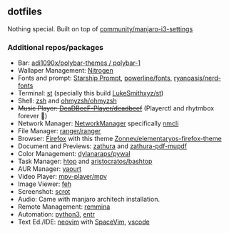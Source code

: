 ## dotfiles

Nothing special. Built on top of [community/manjaro-i3-settings](https://github.com/manjaro/packages-community/tree/master/i3/manjaro-i3-settings)

### Additional repos/packages
* Bar: [adi1090x/polybar-themes / polybar-1](https://github.com/adi1090x/polybar-themes/tree/master/polybar-1)
* Wallaper Management: [Nitrogen](https://wiki.archlinux.org/index.php/Nitrogen)
* Fonts and prompt: [Starship Prompt](https://starship.rs/config/), [powerline/fonts](https://github.com/powerline/fonts), [ryanoasis/nerd-fonts](https://github.com/ryanoasis/nerd-fonts)
* Terminal: [st](https://st.suckless.org/) (specially this build [LukeSmithxyz/st](https://github.com/LukeSmithxyz/st))
* Shell: [zsh](https://wiki.archlinux.org/index.php/zsh) and [ohmyzsh/ohmyzsh](https://github.com/ohmyzsh/ohmyzsh)
* ~~Music Player: [DeaDBeeF-Player/deadbeef](https://github.com/DeaDBeeF-Player/deadbeef)~~ (Playerctl and rhytmbox forever 🤘)
* Network Manager: [NetworkManager](https://wiki.archlinux.org/index.php/NetworkManager) specifically [nmcli](https://wiki.archlinux.org/index.php/NetworkManager#nmcli_examples)
* File Manager: [ranger/ranger](https://github.com/ranger/ranger)
* Browser: [Firefox](https://wiki.archlinux.org/index.php/Firefox) with this theme [Zonnev/elementaryos-firefox-theme](https://github.com/Zonnev/elementaryos-firefox-theme)
* Document and Previews: [zathura](https://wiki.archlinux.org/index.php/Zathura) and [zathura-pdf-mupdf](https://www.archlinux.org/packages/community/x86_64/zathura-pdf-mupdf/)
* Color Management: [dylanaraps/pywal](https://github.com/dylanaraps/pywal)
* Task Manager: [htop](https://www.archlinux.org/packages/extra/x86_64/htop/) and [aristocratos/bashtop](https://github.com/aristocratos/bashtop)
* AUR Manager: [yaourt](https://archlinux.fr/yaourt-en)
* Video Player: [mpv-player/mpv](https://github.com/mpv-player/mpv)
* Image Viewer: [feh](https://git.finalrewind.org/feh/)
* Screenshot: [scrot](https://www.archlinux.org/packages/?name=scrot)
* Audio: Came with manjaro architech installation.
* Remote Management: [remmina](https://remmina.org/)
* Automation: [python3](https://wiki.archlinux.org/index.php/Python), [entr](http://entrproject.org/)
* Text Ed./IDE: [neovim](https://neovim.io/) with [SpaceVim](https://spacevim.org/), [vscode](https://code.visualstudio.com/)
